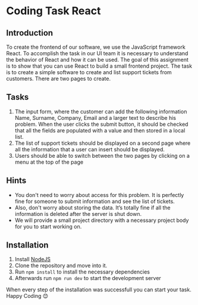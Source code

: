 # Coding Task React

## Introduction

To create the frontend of our software, we use the JavaScript framework React. To accomplish the task in our UI team it is necessary to understand the behavior of React and how it can be used.
The goal of this assignment is to show that you can use React to build a small frontend project. The task is to create a simple software to create and list support tickets from customers. There are two pages to create.

## Tasks
1. The input form, where the customer can add the following information Name, Surname, Company, Email and a larger text to describe his problem. When the user clicks the submit button, it should be checked that all the fields are populated with a value and then stored in a local list.
2.	The list of support tickets should be displayed on a second page where all the information that a user can insert should be displayed. 
3.	Users should be able to switch between the two pages by clicking on a menu at the top of the page

## Hints
-	You don't need to worry about access for this problem. It is perfectly fine for someone to submit information and see the list of tickets.
-	Also, don't worry about storing the data. It’s totally fine if all the information is deleted after the server is shut down.
-	We will provide a small project directory with a necessary project body for you to start working on.

## Installation
1. Install [NodeJS](https://nodejs.org/en)
2. Clone the repository and move into it.
3. Run `npm install` to install the necessary dependencies
4. Afterwards run `npm run dev` to start the development server

When every step of the installation was successfull you can start your task. Happy Coding 😊
